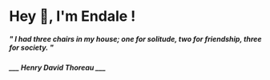 <h1 title="head"> Hey 👋, I'm Endale !</h1>

**<h5><i>" I had three chairs in my house; one for solitude, two for friendship, three for society. "</i></h5>**

*<b>___ Henry David Thoreau ___</b>*
